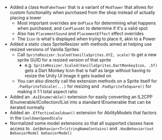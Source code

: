 - Added a class `ModFakeTower` that is a variant of `ModTower` that allows for custom functionality when purchased from the shop instead of actually placing a tower
  - Most important overrides are `OnPlace` for determining what happens when purchased, and `CanPlaceAt` to determine if it's a valid spot
  - Also has `PlacementSound` and `PlacementEffect` effect overrides
  - The `Icon` is what's displayed when trying to place it, akin to a Power
- Added a static class SpriteResizer with methods aimed at helping use resized versions of Vanilla Sprites
  - Call `SpriteResizer.Scaled(VanillaSprites.XYZ, scale)` to get a new sprite GUID for a resized version of that sprite
    - e.g. `SpriteResizer.Scaled(VanillaSprites.DartMonkeyIcon, .5f)` gets a Dart Monkey Icon that is half as large without having to resize the Unity UI Image it gets loaded on
  - You can also directly call the extension methods on a Sprite itself for `.PadSpriteToScale(...)` for resizing and `.PadSpriteToSquare()` for making it 1:1 total aspect ratio
- Added an `.AsIEnumerable()` extension for easily converting an IL2CPP IEnumerable/ICollection/IList into a standard IEnumerable that can be iterated normally
- Added an `.EffectiveCooldown()` extension for AbilityModels that factors in the `CooldownSpeedScale`
- Normalized some model extensions so that all supported classes have access to `.GetBehavior<T>(stringNameContains)` and `.HasBehavior(out BehaviorModel behaviorModel)`